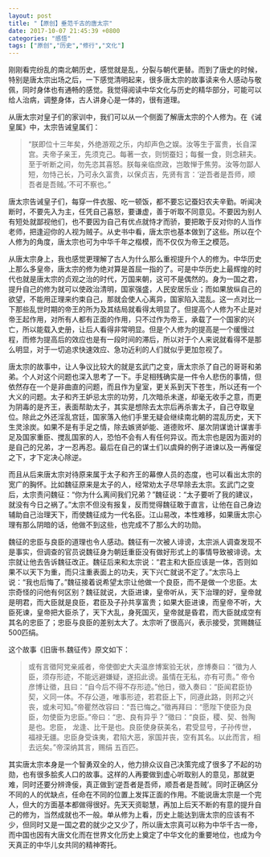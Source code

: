 ```yaml
---
layout: post
title: "【原创】垂范千古的唐太宗"
date: 2017-10-07 21:45:39 +0800
categories: "感悟"
tags: ["原创","历史","修行","文化"]
---
```

刚刚看完纷乱的南北朝历史，感觉就是乱，分裂与朝代更替。而到了唐史的时候，特别是唐太宗出场之后，一下感觉清明起来，很多唐太宗的故事读来令人感动与敬佩，同时身体也有通畅的感觉。我觉得阅读中华文化与历史的精华部分，可能可以给人治病，调整身体，古人讲身心是一体的，很有道理。

从唐太宗对皇子们的家训中，我们可以从一个侧面了解唐太宗的个人修为。在《诫皇属》中，太宗告诫皇属们：

>“朕即位十三年矣，外绝游观之乐，内却声色之娱。汝等生于富贵，长自深宫。夫帝子亲王，先须克己。每著一衣，则悯蚕妇；每餐一食，则念耕夫。至于听断之间，勿先恣其喜怒。朕每亲临庶政，岂敢惮于焦劳。汝等勿鄙人短，勿恃己长，乃可永久富贵，以保贞吉，先贤有言：‘逆吾者是吾师，顺吾者是吾贼。’不可不察也。”

唐太宗告诫皇子们，每穿一件衣服、吃一顿饭，都不要忘记蚕妇农夫辛勤。听闻决断时，不要先入为主，任凭自己喜怒，要谦虚，善于听取不同意见。不要因为别人有短处就鄙视他们，也不要因为自己有优点就恃才而骄，要把敢于反对你的人当作老师，把逢迎你的人视为贼子。从史书中看，唐太宗也基本做到了这些。所以在个人修为的角度，唐太宗也可为中华千年之楷模，而不仅仅为帝王之模范。

从唐太宗身上，我也感觉更理解了古人为什么那么重视提升个人的修为。中华历史上那么多皇帝，唐太宗的修为绝对算是首屈一指的了。可是中华历史上最辉煌的时代也就是唐太宗的贞观之治的时代，万国来朝，这可不是偶然的。身为一国之君，提升自己的修为就可以使政治清明，国家强盛，人民安居乐业；而如果放纵自己的欲望，不能用正理来约束自己，那就会使人心离异，国家陷入混乱。这一点对比一下那些乱世时期的帝王的所为及其结局就看得太明显了。但提高个人修为不止是对帝王起作用，对所有人都有正面的作用，只不过作为帝王，承载了一个国家的兴亡，所以能载入史册，让后人看得非常明显。但是个人修为的提高是一个缓慢过程，而修为提高后的效应也是有一段时间的滞后，所以对于个人来说就看得不是那么明显，对于一切追求快速效应、急功近利的人们就似乎更加忽视了。

唐太宗的故事中，让人争议比较大的就是玄武门之变，唐太宗杀了自己的哥哥和弟弟。个人对这个问题也深入思考了一下。手足相残确实是一件令人悲伤的事情，但依然存在一个是非曲直的问题，而且作为皇室，更关系到天下苍生，所以还有一个大义的问题。太子和齐王妒忌太宗的功劳，几次暗杀未遂，却毫无收手之意，而更为阴毒的是齐王，表面帮助太子，其实是想除去太宗后再杀害太子，自己夺取皇位。除此之外还淫乱宫廷，国家落入他们手里无疑会继续南北朝的混乱历史，天下生灵涂炭。如果不是有手足之情，除去嫉贤妒能、道德败坏、屡次阴谋诡计谋害手足及国家重臣、搅乱国家的人，恐怕不会有人有任何异议。而太宗也是因为面对的是自己的兄弟，才一忍再忍。最后在自己的谋士们以虞舜的例子进谏以及一再催促之下，才下定决心除逆。

而且从后来唐太宗对待原来属于太子和齐王的幕僚人员的态度，也可以看出太宗的宽广的胸怀。比如魏征原来是太子的人，经常劝太子尽早除去太宗。玄武门之变后，太宗责问魏征：“你为什么离间我们兄弟？”魏征说：“太子要听了我的建议，就没有今日之祸了。”太宗不但没有报复，反而觉得魏征敢于直言，让他在自己身边辅助自己治理天下，而使魏征成为一代名臣。江山易改，本性难移，如果唐太宗心理有那么阴暗的话，他做不到这些，也完成不了那么大的功勋。

魏征的忠臣与良臣的道理也令人感动。魏征有一次被人诽谤，太宗派人调查发现不是事实，但调查的官员说魏征身为朝廷重臣没有做好形式上的事情导致被诽谤。太宗就让他去告诉魏征改正。魏征后来和太宗说：“君主和大臣应该是一体，否则如果不以天下为重，而只注重表面上的功夫，天下兴亡就说不定了。”太宗马上说：“我也后悔了。”魏征接着说希望太宗让他做一个良臣，而不是做一个忠臣。太宗奇怪的问他有何区别？魏征就说，大臣进谏，皇帝听从，天下治理的好，皇帝就是明君，而大臣就是良臣，君臣及子孙共享富贵；如果大臣进谏，而皇帝不听，大臣死谏，皇帝把大臣杀了，天下大乱，身死国灭，皇帝就是昏君，而大臣就成空有其名的忠臣了；忠臣与良臣的差别太大了。太宗听了很高兴，表示接受，赏赐魏征500匹绢。

这个故事《旧唐书.魏征传》原文如下：

>或有言徵阿党亲戚者，帝使御史大夫温彦博案验无状，彦博奏曰：“徵为人臣，须存形迹，不能远避嫌疑，遂招此谤。虽情在无私，亦有可责。” 帝令彦博让徵，且曰：“自今后不得不存形迹。”他日，徵入奏曰：“臣闻君臣协契，义同一体。不存公道，唯事形迹，若君臣上下，同遵此路，则邦之兴丧，或未可知。”帝瞿然改容曰：“吾已悔之。”徵再拜曰：“愿陛下使臣为良臣，勿使臣为忠臣。”帝曰：“忠、良有异乎？”徵曰：“良臣，稷、契、咎陶是也。忠臣， 龙逢、比干是也。良臣使身获美名，君受显号，子孙传世，福禄无疆。忠臣身受诛夷，君陷大恶，家国并丧，空有其名。以此而言，相去远矣。”帝深纳其言，赐绢 五百匹。

其实唐太宗本身是一个智勇双全的人，他力排众议自己决策完成了很多了不起的功勋，也有很多脍炙人口的故事。这样的人再要做到虚心听取别人的意见，那就更难，同时还要分辨谗佞，真正做到‘逆吾者是吾师，顺吾者是吾贼’。同时正确区分不同的人的优缺点，任命在不同的位置上发挥正面的作用。不能说唐太宗是一个完人，但大的方面基本都做得很好。先天天资聪慧，再加上后天不断的有意的提升自己的修为，当然成就也不一般。单从修为上看，历史上能达到唐太宗的应该有不少，但同时又是一国之君的就少之又少了，所以唐太宗真可以称为中华千古一帝，而中国也因有大唐文化而在世界文化历史上奠定了中华文化的重要地位，也成为今天真正的中华儿女共同的精神寄托。
